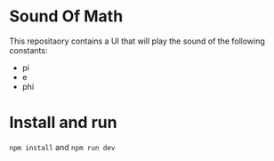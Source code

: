 # Sound Of Math

This repositaory contains a UI that will play the sound of the following constants:
- pi
- e
- phi


# Install and run

`npm install` and `npm run dev`
